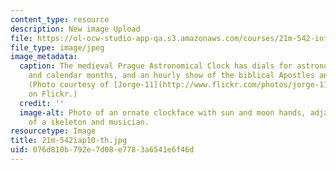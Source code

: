 ```yaml
---
content_type: resource
description: New image Upload
file: https://ol-ocw-studio-app-qa.s3.amazonaws.com/courses/21m-542-interdisciplinary-approaches-to-musical-time-january-iap-2010/076d810b792e7d08e7783a6541e6f46d_21m-542iap10-th.jpg
file_type: image/jpeg
image_metadata:
  caption: The medieval Prague Astronomical Clock has dials for astronomical details
    and calendar months, and an hourly show of the biblical Apostles and other figures.
    (Photo courtesy of [Jorge-11](http://www.flickr.com/photos/jorge-11/2503849807)
    on Flickr.)
  credit: ''
  image-alt: Photo of an ornate clockface with sun and moon hands, adjacent to statues
    of a skeleton and musician.
resourcetype: Image
title: 21m-542iap10-th.jpg
uid: 076d810b-792e-7d08-e778-3a6541e6f46d
---
```


